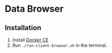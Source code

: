 # Data Browser

## Installation

1. Install [Docker CE](https://store.docker.com/search?type=edition&offering=community)
1. Run `./run-client-browser.sh` in the terminal.
